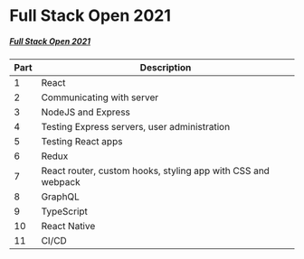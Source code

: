 # Full Stack Open 2021

##### [Full Stack Open 2021](https://fullstackopen.com/en/)

| Part | Description |
| ----------- | ----------- |
| 1 | React |
| 2 | Communicating with server |
| 3 | NodeJS and Express |
| 4 | Testing Express servers, user administration |
| 5 | Testing React apps |
| 6 | Redux |
| 7 | React router, custom hooks, styling app with CSS and webpack |
| 8 | GraphQL |
| 9 | TypeScript |
| 10 | React Native |
| 11 | CI/CD |